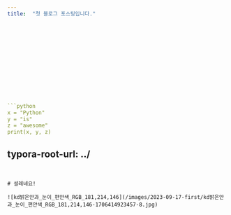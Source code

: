 ```yaml
---
title:  "첫 블로그 포스팅입니다."














```python
x = "Python"
y = "is"
z = "awesome"
print(x, y, z)
```



typora-root-url: ../
---
```


# 설레네요!

![kd밝은안과_눈이_편안색_RGB_181,214,146](/images/2023-09-17-first/kd밝은안과_눈이_편안색_RGB_181,214,146-1706414923457-8.jpg)
